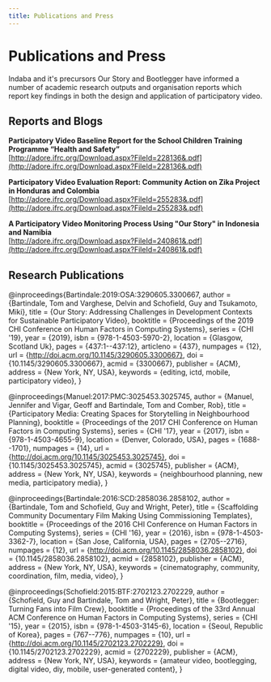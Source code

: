 ```yaml
---
title: Publications and Press
---
```


# Publications and Press

<Leader>

Indaba and it's precursors Our Story and Bootlegger have informed a number of academic research outputs and organisation reports which report key findings in both the design and application of participatory video.

</Leader>

## Reports and Blogs

**Participatory Video Baseline Report for the School Children Training Programme “Health and Safety”** \
[http://adore.ifrc.org/Download.aspx?FileId=228136&.pdf](http://adore.ifrc.org/Download.aspx?FileId=228136&.pdf)

**Participatory Video Evaluation Report: Community Action on Zika Project in Honduras and Colombia** \
[http://adore.ifrc.org/Download.aspx?FileId=255283&.pdf](http://adore.ifrc.org/Download.aspx?FileId=255283&.pdf)

**A Participatory Video Monitoring Process Using "Our Story" in Indonesia and Namibia** \
[http://adore.ifrc.org/Download.aspx?FileId=240861&.pdf](http://adore.ifrc.org/Download.aspx?FileId=240861&.pdf)

## Research Publications

<ClientOnly>

<Citation>

@inproceedings{Bartindale:2019:OSA:3290605.3300667,
 author = {Bartindale, Tom and Varghese, Delvin and Schofield, Guy and Tsukamoto, Miki},
 title = {Our Story: Addressing Challenges in Development Contexts for Sustainable Participatory Video},
 booktitle = {Proceedings of the 2019 CHI Conference on Human Factors in Computing Systems},
 series = {CHI '19},
 year = {2019},
 isbn = {978-1-4503-5970-2},
 location = {Glasgow, Scotland Uk},
 pages = {437:1--437:12},
 articleno = {437},
 numpages = {12},
 url = {http://doi.acm.org/10.1145/3290605.3300667},
 doi = {10.1145/3290605.3300667},
 acmid = {3300667},
 publisher = {ACM},
 address = {New York, NY, USA},
 keywords = {editing, ictd, mobile, participatory video},
}

</Citation>

<Citation>

@inproceedings{Manuel:2017:PMC:3025453.3025745,
 author = {Manuel, Jennifer and Vigar, Geoff and Bartindale, Tom and Comber, Rob},
 title = {Participatory Media: Creating Spaces for Storytelling in Neighbourhood Planning},
 booktitle = {Proceedings of the 2017 CHI Conference on Human Factors in Computing Systems},
 series = {CHI '17},
 year = {2017},
 isbn = {978-1-4503-4655-9},
 location = {Denver, Colorado, USA},
 pages = {1688--1701},
 numpages = {14},
 url = {http://doi.acm.org/10.1145/3025453.3025745},
 doi = {10.1145/3025453.3025745},
 acmid = {3025745},
 publisher = {ACM},
 address = {New York, NY, USA},
 keywords = {neighbourhood planning, new media, participatory media},
} 

</Citation>

<Citation>

@inproceedings{Bartindale:2016:SCD:2858036.2858102,
 author = {Bartindale, Tom and Schofield, Guy and Wright, Peter},
 title = {Scaffolding Community Documentary Film Making Using Commissioning Templates},
 booktitle = {Proceedings of the 2016 CHI Conference on Human Factors in Computing Systems},
 series = {CHI '16},
 year = {2016},
 isbn = {978-1-4503-3362-7},
 location = {San Jose, California, USA},
 pages = {2705--2716},
 numpages = {12},
 url = {http://doi.acm.org/10.1145/2858036.2858102},
 doi = {10.1145/2858036.2858102},
 acmid = {2858102},
 publisher = {ACM},
 address = {New York, NY, USA},
 keywords = {cinematography, community, coordination, film, media, video},
} 

</Citation>

<Citation>

@inproceedings{Schofield:2015:BTF:2702123.2702229,
 author = {Schofield, Guy and Bartindale, Tom and Wright, Peter},
 title = {Bootlegger: Turning Fans into Film Crew},
 booktitle = {Proceedings of the 33rd Annual ACM Conference on Human Factors in Computing Systems},
 series = {CHI '15},
 year = {2015},
 isbn = {978-1-4503-3145-6},
 location = {Seoul, Republic of Korea},
 pages = {767--776},
 numpages = {10},
 url = {http://doi.acm.org/10.1145/2702123.2702229},
 doi = {10.1145/2702123.2702229},
 acmid = {2702229},
 publisher = {ACM},
 address = {New York, NY, USA},
 keywords = {amateur video, bootlegging, digital video, diy, mobile, user-generated content},
}

</Citation>

</ClientOnly>